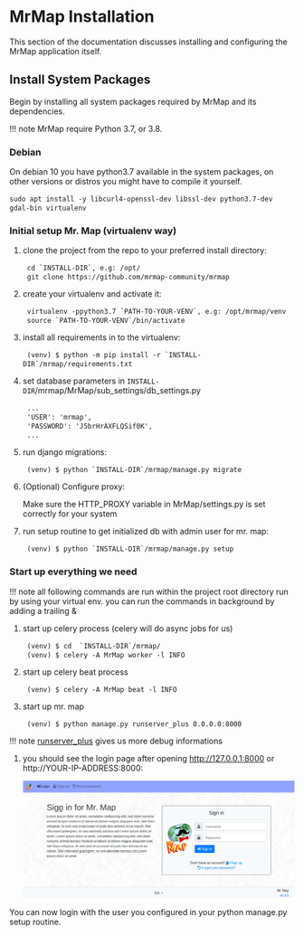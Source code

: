 # MrMap Installation

This section of the documentation discusses installing and configuring the MrMap application itself.

## Install System Packages

Begin by installing all system packages required by MrMap and its dependencies.

!!! note
    MrMap require Python 3.7, or 3.8.

### Debian

On debian 10 you have python3.7 available in the system packages, on other versions
 or distros you might have to compile it yourself.

```no-highlight
sudo apt install -y libcurl4-openssl-dev libssl-dev python3.7-dev gdal-bin virtualenv
```

### Initial setup Mr. Map (virtualenv way)

1. clone the project from the repo to your preferred install directory:

        cd `INSTALL-DIR`, e.g: /opt/
        git clone https://github.com/mrmap-community/mrmap

1. create your virtualenv and activate it:

        virtualenv -ppython3.7 `PATH-TO-YOUR-VENV`, e.g: /opt/mrmap/venv
        source `PATH-TO-YOUR-VENV`/bin/activate

1. install all requirements in to the virtualenv:

        (venv) $ python -m pip install -r `INSTALL-DIR`/mrmap/requirements.txt

1. set database parameters in `INSTALL-DIR`/mrmap/MrMap/sub_settings/db_settings.py

        ...
        'USER': 'mrmap',
        'PASSWORD': 'J5brHrAXFLQSif0K',
        ...

1. run django migrations:

        (venv) $ python `INSTALL-DIR`/mrmap/manage.py migrate

1. (Optional) Configure proxy:

    Make sure the HTTP_PROXY variable in MrMap/settings.py is set correctly for your system

1. run setup routine to get initialized db with admin user for mr. map:

        (venv) $ python `INSTALL-DIR`/mrmap/manage.py setup

### Start up everything we need
!!! note
    all following commands are run within the project root directory run by using your virtual env.
    you can run the commands in background by adding a trailing &

1. start up celery process (celery will do async jobs for us)

        (venv) $ cd  `INSTALL-DIR`/mrmap/
        (venv) $ celery -A MrMap worker -l INFO

1. start up celery beat process

        (venv) $ celery -A MrMap beat -l INFO

1. start up mr. map

        (venv) $ python manage.py runserver_plus 0.0.0.0:8000
!!! note
   [runserver_plus](https://django-extensions.readthedocs.io/en/latest/runserver_plus.html) gives us more debug informations


1. you should see the login page after opening http://127.0.0.1:8000 or http://YOUR-IP-ADDRESS:8000:

    ![login page](../installation/mrmap_loginpage.png)

You can now login with the user you configured in your python manage.py setup routine.
